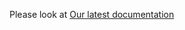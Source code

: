 Please look at [Our latest documentation](https://cs207-finalproject-group15.readthedocs.io/en/latest/)
